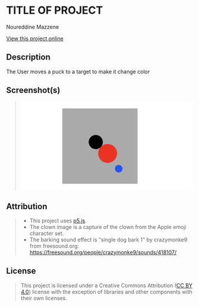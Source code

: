 # TITLE OF PROJECT

Noureddine Mazzene

[View this project online](https://rocmazz.github.io/cart253/topics/conditionals-challenge/)

## Description

The User moves a puck to a target to make it change color



## Screenshot(s)


> ![Screenshot of project](./assets/images/screenshot.png)

## Attribution


> - This project uses [p5.js](https://p5js.org).
> - The clown image is a capture of the clown from the Apple emoji character set.
> - The barking sound effect is "single dog bark 1" by crazymonke9 from freesound.org: https://freesound.org/people/crazymonke9/sounds/418107/

## License


> This project is licensed under a Creative Commons Attribution ([CC BY 4.0](https://creativecommons.org/licenses/by/4.0/deed.en)) license with the exception of libraries and other components with their own licenses.